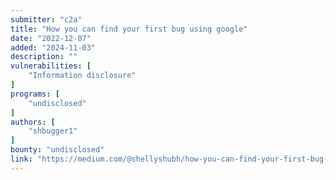 ```yaml
---
submitter: "c2a"
title: "How you can find your first bug using google"
date: "2022-12-07"
added: "2024-11-03"
description: ""
vulnerabilities: [
    "Information disclosure"
]
programs: [
    "undisclosed"
]
authors: [
    "shbugger1"
]
bounty: "undisclosed"
link: "https://medium.com/@shellyshubh/how-you-can-find-your-first-bug-using-google-c9327f82632e"
---
```




